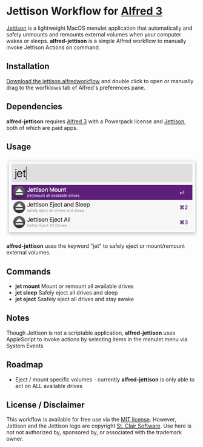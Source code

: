 Jettison Workflow for [Alfred 3](http://www.alfredapp.com)
==============================

[Jettison](https://www.stclairsoft.com/Jettison/) is a lightweight MacOS menulet application that automatically and safely unmounts and remounts external volumes when your computer wakes or sleeps. **alfred-jettison** is a simple Alfred workflow to manually invoke Jettison Actions on command. 

Installation
-----

[Download the jettison.alfredworkflow](https://github.com/mixedfeelings/alfred-jettison/blob/master/jettison.alfredworkflow?raw=true "download") and double click to open or manually drag to the worfklows tab of Alfred's preferences pane.

Dependencies
--------

**alfred-jettison** requires [Alfred 3](http://www.alfredapp.com) with a Powerpack license and [Jettison](https://www.stclairsoft.com/Jettison/), both of which are paid apps. 

Usage
-----

![Jettison menu](doc/screenshot.png?raw?=true)

**alfred-jettison** uses the keyword "jet" to safely eject or mount/remount external volumes. 

Commands
--------

* **jet mount** Mount or remount all available drives
* **jet sleep** Safely eject all drives and sleep
* **jet eject** Ssafely eject all drives and stay awake


Notes
-----
Though Jettison is not a scriptable application, **alfred-jettison** uses AppleScript to invoke actions by selecting items in the menulet menu via System Events 

Roadmap
-----
* Eject / mount specific volumes - currently **alfred-jettison** is only able to act on ALL available drives

License / Disclaimer
-----
This workflow is available for free use via the [MIT license](https://opensource.org/licenses/MIT). However, Jettison and the Jettison logo are copyright [St. Clair Software](https://www.stclairsoft.com/Jettison). Use here is not not authorized by, sponsored by, or associated with the trademark owner.